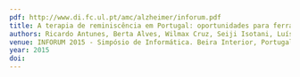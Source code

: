 ```yaml
---
pdf: http://www.di.fc.ul.pt/amc/alzheimer/inforum.pdf
title: A terapia de reminiscência em Portugal: oportunidades para ferramentas de suporte digital
authors: Ricardo Antunes, Berta Alves, Wilmax Cruz, Seiji Isotani, Luís CarriçoTiago Guerreiro
venue: INFORUM 2015 - Simpósio de Informática. Beira Interior, Portugal, Setembro, 2015
year: 2015
doi: 
---
```


